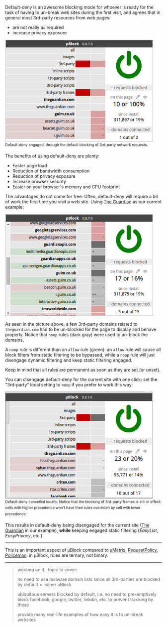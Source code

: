 Default-deny is an awesome blocking mode for whoever is ready for the task of having to un-break web sites during the first visit, and agrees that in general most 3rd-party resources from web pages:

- are not really _all_ required
- increase privacy exposure

![Default-deny](https://raw.githubusercontent.com/gorhill/uBlock/master/doc/img/df-dd-01.png)<br>
<sup>Default-deny engaged, through the default blocking of 3rd-party network requests.</sup>

The benefits of using default-deny are plenty:

- Faster page load
- Reduction of bandwidth consumption
- Reduction of privacy exposure
- Increase browser security
- Easier on your browser's memory and CPU footprint

The advantages do not come for free. Often, default-deny will require a bit of work the first time you visit a web site. Using [The Guardian](http://www.theguardian.com/) as our current example:

![Default-deny](https://raw.githubusercontent.com/gorhill/uBlock/master/doc/img/df-dd-03.png)

As seen in the picture above, a few 3rd-party domains related to `theguardian.com` had to be un-blocked for the page to display and behave properly. Notice that `noop` rules (dark gray) were used to un-block the domains.

A `noop` rule is different than an `allow` rule (green): an `allow` rule will cause all block filters from static filtering to be bypassed, while a `noop` rule will just disengage dynamic filtering and keep static filtering engaged.

Keep in mind that all rules are permanent as soon as they are set (or unset).

You can disengage default-deny for the current site with one click: set the "3rd-party" local setting to `noop` if you prefer to work this way:

![Default-deny](https://raw.githubusercontent.com/gorhill/uBlock/master/doc/img/df-dd-02.png)<br>
<sup>Default-deny cancelled locally. Notice that the blocking of 3rd-party frames is still in effect: cells with higher precedence won't have their rules overriden by cell with lower precedence.</sup>

This results in default-deny being disengaged for the current site ([The Guardian](http://www.theguardian.com/) in our example), **while** keeping engaged static filtering (_EasyList_, _EasyPrivacy_, etc.)

***

This is an important aspect of  µBlock compared to [µMatrix](https://github.com/gorhill/uMatrix), [RequestPolicy](https://addons.mozilla.org/en-us/firefox/addon/requestpolicy/), [Policeman](https://addons.mozilla.org/en-us/firefox/addon/policeman/): in µBlock, rules are ternary, not binary.

***
> working on it.. topic to cover:
> 
> no need to use malware domain lists since all 3rd-parties are blocked by default = leaner uBlock
>
> ubiquitous servers blocked by default, i.e. no need to pre-emptively block facebook, google, twitter, linkdin, etc. to prevent tracking by these
>
> provide many real-life examples of how easy it is to un-break websites